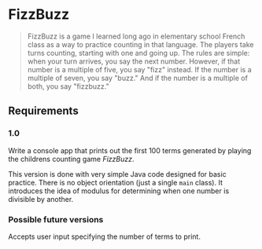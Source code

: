 # FizzBuzz
>FizzBuzz is a game I learned long ago in elementary school French class as a way to practice counting in that language. The players take turns counting, starting with one and going up. The rules are simple: when your turn arrives, you say the next number. However, if that number is a multiple of five, you say "fizz" instead. If the number is a multiple of seven, you say "buzz." And if the number is a multiple of both, you say "fizzbuzz."
## Requirements
### 1.0
Write a console app that prints out the first 100 terms generated by playing the childrens counting game *FizzBuzz*.

This version is done with very simple Java code designed for basic practice. There is no object orientation (just a single `main` class). It introduces the idea of modulus for determining when one number is divisible by another.

### Possible future versions
Accepts user input specifying the number of terms to print.
